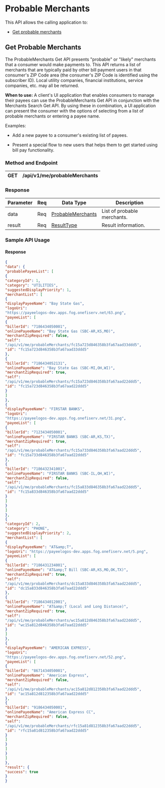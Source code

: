 
# Probable Merchants

This API allows the calling application to:

-   [Get probable merchants](#get-probable-merchants)

## Get Probable Merchants

The ProbableMerchants Get API presents "probable" or "likely" merchants
that a consumer would make payments to. This API returns a list of
merchants that are typically paid by other bill payment users in that
consumer's ZIP Code area (the consumer's ZIP Code is identified using
the subscriber ID). Local utility companies, financial institutions,
service companies, etc. may all be returned.

**When to use:** A client's UI application that enables consumers to
manage their payees can use the ProbableMerchants Get API in conjunction
with the Merchants Search Get API. By using these in combination, a UI
application can present the consumer with the options of selecting from
a list of probable merchants or entering a payee name.

Examples:

-   Add a new payee to a consumer's existing list of payees.

-   Present a special flow to new users that helps them to get started
    using bill pay functionality.

### Method and Endpoint

| GET | /api/v1/me/probableMerchants |
|-----|----------------------------|

### Response

| Parameter | Req | Data Type                               | Description                 |
|------------|-----|----------|-----------------------------------------------|
| data      | Req | [ProbableMerchants](./complexObjects.md#probablemerchants) | List of probable merchants. |
| result    | Req | [ResultType](./complexObjects.md#resulttype)               | Result information.         |

### Sample API Usage

#### Response
```json
{
"data": {
"probablePayeeList": [
{
"categoryId": 1,
"category": "UTILITIES",
"suggestedDisplayPriority": 1,
"merchantList": [
{
"displayPayeeName": "Bay State Gas",
"logoUri":
"https://payeelogos-dev.apps.fog.onefiserv.net/63.png",
"payeeList": [
{
"billerId": "7186434050001",
"onlinePayeeName": "Bay State Gas (SBC-AR,KS,MO)",
"merchantZipRequired": false,
"self":
"/api/v1/me/probableMerchants/fc15a723d846358b3fa67aad33ddd5",
"id": "fc15a723d846358b3fa67aad33ddd5"
},
{
"billerId": "7186434052131",
"onlinePayeeName": "Bay State Gas (SBC-MI,OH,WI)",
"merchantZipRequired": true,
"self":
"/api/v1/me/probableMerchants/fc15a723d846358b3fa67aad22ddd5",
"id": "fc15a723d846358b3fa67aad22ddd5"
}
]
},
{
"displayPayeeName": "FIRSTAR BANKS",
"logoUri":
"https://payeelogos-dev.apps.fog.onefiserv.net/31.png",
"payeeList": [
{
"billerId": "7123434050001",
"onlinePayeeName": "FIRSTAR BANKS (SBC-AR,KS,TX)",
"merchantZipRequired": true,
"self":
"/api/v1/me/probableMerchants/fc15a733d846358b3fa67aad22ddd5",
"id": "fc15a733d846358b3fa67aad22ddd5"
},
{
"billerId": "7186432341001",
"onlinePayeeName": "FIRSTAR BANKS (SBC-IL,OH,WI)",
"merchantZipRequired": false,
"self":
"/api/v1/me/probableMerchants/fc15a833d846358b3fa67aad22ddd5",
"id": "fc15a833d846358b3fa67aad22ddd5"
}
]
}
]
},
{
"categoryId": 2,
"category": "PHONE",
"suggestedDisplayPriority": 2,
"merchantList": [
{
"displayPayeeName": "AT&amp;T",
"logoUri": "https://payeelogos-dev.apps.fog.onefiserv.net/5.png",
"payeeList": [
{
"billerId": "7186431234001",
"onlinePayeeName": "AT&amp;T Bill (SBC-AR,KS,MO,OK,TX)",
"merchantZipRequired": true,
"self":
"/api/v1/me/probableMerchants/dc15a833d846358b3fa67aad22ddd5",
"id": "dc15a833d846358b3fa67aad22ddd5"
},
{
"billerId": "7186434012001",
"onlinePayeeName": "AT&amp;T (Local and Long Distance)",
"merchantZipRequired": true,
"self":
"/api/v1/me/probableMerchants/wc15a812d846358b3fa67aad22ddd5",
"id": "wc15a812d846358b3fa67aad22ddd5"
}
]
},
{
"displayPayeeName": "AMERICAN EXPRESS",
"logoUri":
"https://payeelogos-dev.apps.fog.onefiserv.net/52.png",
"payeeList": [
{
"billerId": "8671434050001",
"onlinePayeeName": "American Express",
"merchantZipRequired": false,
"self":
"/api/v1/me/probableMerchants/ac15a812d812358b3fa67aad22ddd5",
"id": "ac15a812d812358b3fa67aad22ddd5"
},
{
"billerId": "9186434050001",
"onlinePayeeName": "American Express CC",
"merchantZipRequired": false,
"self":
"/api/v1/me/probableMerchants/rfc15a81d812358b3fa67aad22ddd5",
"id": "rfc15a81d812358b3fa67aad22ddd5"
}
]
}
]
}
]
},
"result": {
"success": true
}
}
```